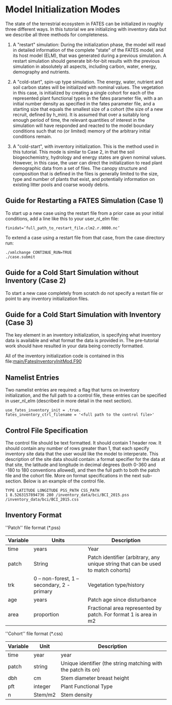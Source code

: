 # Model Initialization Modes


The state of the terrestrial ecosystem in FATES can be initialized in roughly three different ways. In this tutorial we are initializing
with inventory  data but we describe all three methods for completeness. 

1. A "restart" simulation: During the initialization phase, the model will read in detailed information of the complete "state" of the FATES model, and its host model 
(ELM), that was generated during a previous simulation.  A restart simulation should generate bit-for-bit results with the previous simulation in 
absolutely all 
aspects, including carbon, water, energy, demography and nutrients.

2. A "cold-start", spin-up type simulation.  The energy, water, nutrient and soil carbon states will be initialized with nominal values.  The vegetation in this case, is 
initialized by creating a single cohort for each of the represented plant functional types in the fates parameter file, with a an initial number density as specified in 
the fates parameter file, and a starting size that equals the smallest size of a cohort (the size of a new recruit, defined by h_min).  It is assumed that over a suitably 
long enough period of time, the relevant quantities of interest in the simulation will have responded and reacted to the model boundary conditions such that no (or 
limited) memory of the arbitrary initial conditions remain.

3. A "cold-start", with inventory initialization. This is the method used in this tutorial. 
This mode is similar to Case 2, in that the soil biogeochemistry, hydrology and energy states are 
given nominal values.  
However, in this case, the user can direct the initialization to read plant demographic data from a set of files.  The canopy structure and composition that is defined in 
the files is generally limited to the size, type and number of plants that exist, and potentially information on existing litter pools and coarse woody debris.


## Guide for Restarting a FATES Simulation  (Case 1) ##

To start up a new case using the restart file from a prior case as your initial conditions, add a line like this to your user_nl_elm file:

```
finidat=‘full_path_to_restart_file.clm2.r.0000.nc’

```

To extend a case using a restart file from that case, from the case directory run:

```
./xmlchange CONTINUE_RUN=TRUE
./case.submit

```

## Guide for a Cold Start Simulation without Inventory (Case 2) ##

To start a new case completely from scratch do not specify a restart file or point to any inventory initialization files. 


## Guide for a Cold Start Simulation with Inventory (Case 3) ##

The key element in an inventory initialization, is specifying what inventory data is available and what format the data is provided in.
The pre-tutorial work should have resulted in your data being correctly formatted. 

All of the inventory initialization code is contained in this 
file:[main/FatesInventoryInitMod.F90](https://github.com/NGEET/fates/blob/master/main/FatesInventoryInitMod.F90)


## Namelist Entries ##

Two namelist entries are required: a flag that turns on inventory initialization, and the full path to a control file, these entries can be specified in user_nl_elm 
(described in more  detail in the next section). 

```
use_fates_inventory_init = .true.
fates_inventory_ctrl_filename = '<full path to the control file>'

```

## Control File Specification ##

The control file should be text formatted.  It should contain 1 header row. It should contain any number of rows greater than 1, that each specify inventory site data 
that the user would like the model to interperate.  This description of the site data should contain: a format specifier for the data at that site, the latitude and 
longitude in decimal degrees (both 0-360 and -180 to 180 conventions allowed), and then the full path to both the patch file and the cohort file.  More on format 
specifications in the next sub-section.  Below is an example of the control file.

```
TYPE LATITUDE LONGITUDE PSS_PATH CSS_PATH
1 8.5263157894736 280 /inventory_data/bci/BCI_2015.pss /inventory_data/bci/BCI_2015.css
```

## Inventory Format ##


''Patch'' file format (*.pss)

| Variable  | Units | Description |
|-----------|-------|------------ |
| time      |years  | Year        |
|patch      |String |Patch identifier (arbitrary, any unique string that can be used to match cohorts) |
|trk        |0 – non-forest, 1 – secondary, 2 - primary |Vegetation type/history |
|age        |years  |Patch age since disturbance |
|area |proportion |Fractional area represented by patch.  For format 1 is area in m2 |


''Cohort'' file format (*.css)

| Variable | Unit | Description |
|----------|------|-------------|
| time  | year | year |
| patch | string | Unique identifier (the string matching with the patch its on) |
| dbh |cm |Stem diameter breast height |
| pft |integer |Plant Functional Type |
| n |Stem/m2 |Stem density |
